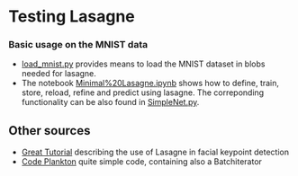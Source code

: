 # Testing Lasagne

### Basic usage on the MNIST data
* [load_mnist.py](load_mnist.py) provides means to load the MNIST dataset in blobs needed for lasagne.
* The notebook [Minimal%20Lasagne.ipynb](http://nbviewer.ipython.org/github/Oliver4242/dl-playground/blob/master/python/TestingLasagne/Minimal%20Lasagne.ipynb) shows how to define, train, store, reload, refine and predict using lasagne. 
The correponding functionality can be also found in [SimpleNet.py](SimpleNet.py).

## Other sources

* [Great Tutorial](http://danielnouri.org/notes/2014/12/17/using-convolutional-neural-nets-to-detect-facial-keypoints-tutorial/) describing the use of Lasagne in facial keypoint detection
* [Code Plankton](https://github.com/msegala/Kaggle-National_Data_Science_Bowl) quite simple code, containing also a Batchiterator
